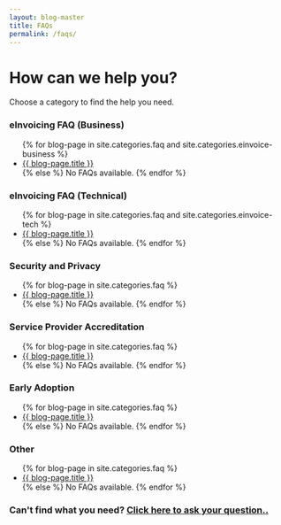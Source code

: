 ```yaml
---
layout: blog-master
title: FAQs
permalink: /faqs/
---
```


# How can we help you?

Choose a category to find the help you need.

<div class="faq-toc">

<div class="faq-category">
    <h3>eInvoicing FAQ (Business)</h3>
    <ul>
        {% for blog-page in site.categories.faq and site.categories.einvoice-business %}
            <li><a href="{{ blog-page.url | absolute_url }}">{{ blog-page.title }}</a></li>
        {% else %}
            No FAQs available.
        {% endfor %}
    </ul>
</div>
<div class="faq-category">
    <h3>eInvoicing FAQ (Technical)</h3>
    <ul>
        {% for blog-page in site.categories.faq and site.categories.einvoice-tech %}
            <li><a href="{{ blog-page.url | absolute_url }}">{{ blog-page.title }}</a></li>
        {% else %}
            No FAQs available.
        {% endfor %}
    </ul>
</div>

<div class="faq-category">
    <h3>Security and Privacy</h3>
    <ul>
        {% for blog-page in site.categories.faq %}
            <li><a href="{{ blog-page.url | absolute_url }}">{{ blog-page.title }}</a></li>
        {% else %}
            No FAQs available.
        {% endfor %}
    </ul>
</div>

<div class="faq-category">
    <h3>Service Provider Accreditation</h3>
    <ul>
        {% for blog-page in site.categories.faq %}
            <li><a href="{{ blog-page.url | absolute_url }}">{{ blog-page.title }}</a></li>
        {% else %}
            No FAQs available.
        {% endfor %}
    </ul>
</div>

<div class="faq-category">
    <h3>Early Adoption</h3>
    <ul>
        {% for blog-page in site.categories.faq %}
            <li><a href="{{ blog-page.url | absolute_url }}">{{ blog-page.title }}</a></li>
        {% else %}
            No FAQs available.
        {% endfor %}
    </ul>
</div>

<div class="faq-category">
    <h3>Other</h3>
    <ul>
        {% for blog-page in site.categories.faq %}
            <li><a href="{{ blog-page.url | absolute_url }}">{{ blog-page.title }}</a></li>
        {% else %}
            No FAQs available.
        {% endfor %}
    </ul>
</div>

</div>

### Can't find what you need?  [Click here to ask your question..](mailto:contact@digitalbusinesscouncil.com.au)

